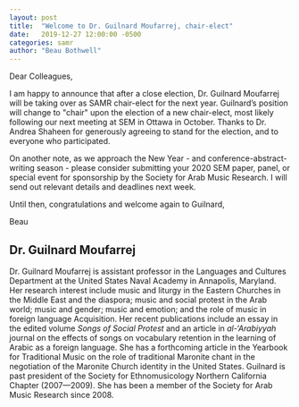 ```yaml
---
layout: post
title:  "Welcome to Dr. Guilnard Moufarrej, chair-elect"
date:   2019-12-27 12:00:00 -0500
categories: samr
author: "Beau Bothwell"
---
```

Dear Colleagues,

I am happy to announce that after a close election, Dr. Guilnard Moufarrej will be taking over as SAMR chair-elect for the next year. Guilnard’s position will change to "chair" upon the election of a new chair-elect, most likely following our next meeting at SEM in Ottawa in October. Thanks to Dr. Andrea Shaheen for generously agreeing to stand for the election, and to everyone who participated.

On another note, as we approach the New Year - and conference-abstract-writing season -  please consider submitting your 2020 SEM paper, panel, or special event for sponsorship by the Society for Arab Music Research. I will send out relevant details and deadlines next week.

Until then, congratulations and welcome again to Guilnard,

Beau

## Dr. Guilnard Moufarrej

Dr. Guilnard Moufarrej is assistant professor in the Languages and Cultures Department at the United States Naval Academy in Annapolis, Maryland. Her research interest include music and liturgy in the Eastern Churches in the Middle East and the diaspora; music and social protest in the Arab world; music and gender; music and emotion; and the role of music in foreign language Acquisition. Her recent publications include an essay in the edited volume *Songs of Social Protest* and an article in *al-‘Arabiyyah* journal on the effects of songs on vocabulary retention in the learning of Arabic as a foreign language. She has a forthcoming article in the Yearbook for Traditional Music on the role of traditional Maronite chant in the negotiation of the Maronite Church identity in the United States. Guilnard is past president of the Society for Ethnomusicology Northern California Chapter (2007—2009). She has been a member of the Society for Arab Music Research since 2008.
